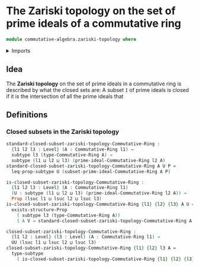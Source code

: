 # The Zariski topology on the set of prime ideals of a commutative ring

```agda
module commutative-algebra.zariski-topology where
```

<details><summary>Imports</summary>

```agda
open import commutative-algebra.commutative-rings
open import commutative-algebra.prime-ideals-commutative-rings

open import foundation.existential-quantification
open import foundation.identity-types
open import foundation.propositions
open import foundation.subtypes
open import foundation.universe-levels
```

</details>

## Idea

The **Zariski topology** on the set of prime ideals in a commutative ring is
described by what the closed sets are: A subset `I` of prime ideals is closed if
it is the intersection of all the prime ideals that

## Definitions

### Closed subsets in the Zariski topology

```agda
standard-closed-subset-zariski-topology-Commutative-Ring :
  {l1 l2 l3 : Level} (A : Commutative-Ring l1) →
  subtype l3 (type-Commutative-Ring A) →
  subtype (l1 ⊔ l2 ⊔ l3) (prime-ideal-Commutative-Ring l2 A)
standard-closed-subset-zariski-topology-Commutative-Ring A U P =
  leq-prop-subtype U (subset-prime-ideal-Commutative-Ring A P)

is-closed-subset-zariski-topology-Commutative-Ring :
  {l1 l2 l3 : Level} (A : Commutative-Ring l1)
  (U : subtype (l1 ⊔ l2 ⊔ l3) (prime-ideal-Commutative-Ring l2 A)) →
  Prop (lsuc l1 ⊔ lsuc l2 ⊔ lsuc l3)
is-closed-subset-zariski-topology-Commutative-Ring {l1} {l2} {l3} A U =
  exists-structure-Prop
    ( subtype l3 (type-Commutative-Ring A))
    ( λ V → standard-closed-subset-zariski-topology-Commutative-Ring A V ＝ U)

closed-subset-zariski-topology-Commutative-Ring :
  {l1 l2 : Level} (l3 : Level) (A : Commutative-Ring l1) →
  UU (lsuc l1 ⊔ lsuc l2 ⊔ lsuc l3)
closed-subset-zariski-topology-Commutative-Ring {l1} {l2} l3 A =
  type-subtype
    ( is-closed-subset-zariski-topology-Commutative-Ring {l1} {l2} {l3} A)
```
